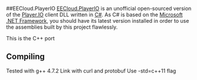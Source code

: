 ##EECloud.PlayerIO
[EECloud.PlayerIO](http://github.com/Yonom/EECloud.PlayerIO) is an unofficial open-sourced version of the [Player.IO](http://playerio.com/) client DLL written in [C#](http://en.wikipedia.org/wiki/C_Sharp_%28programming_language%29). As C# is based on the [Microsoft .NET Framework](http://en.wikipedia.org/wiki/.NET_Framework), you should have its latest version installed in order to use the assemblies built by this project flawlessly.

This is the C++ port

Compiling
---------

Tested with g++ 4.7.2
Link with curl and protobuf
Use -std=c++11 flag
